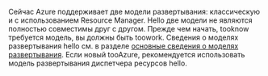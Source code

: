 Сейчас Azure поддерживает две модели развертывания: классическую и с использованием Resource Manager. Hello две модели не являются полностью совместимы друг с другом. Прежде чем начать, tooknow требуется модель, вы должны быть toowork. Сведения о моделях развертывания hello см. в разделе [основные сведения о моделях развертывания](../articles/resource-manager-deployment-model.md). Если новый tooAzure, рекомендуется использовать модель развертывания диспетчера ресурсов hello.
